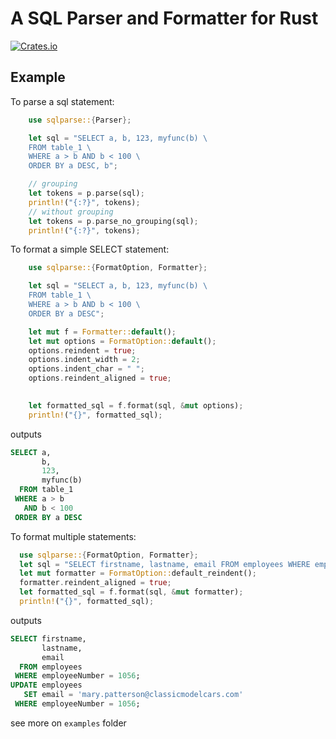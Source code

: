 # A SQL Parser and Formatter for Rust

[![Crates.io](https://img.shields.io/crates/v/sqlparse.svg)](https://crates.io/crates/sqlparse)


## Example
To parse a sql statement:

```rust
    use sqlparse::{Parser};

    let sql = "SELECT a, b, 123, myfunc(b) \
    FROM table_1 \
    WHERE a > b AND b < 100 \
    ORDER BY a DESC, b";

    // grouping
    let tokens = p.parse(sql);
    println!("{:?}", tokens);
    // without grouping
    let tokens = p.parse_no_grouping(sql);
    println!("{:?}", tokens);

```

To format a simple SELECT statement:

```rust
    use sqlparse::{FormatOption, Formatter};

    let sql = "SELECT a, b, 123, myfunc(b) \
    FROM table_1 \
    WHERE a > b AND b < 100 \
    ORDER BY a DESC";

    let mut f = Formatter::default();
    let mut options = FormatOption::default();
    options.reindent = true;
    options.indent_width = 2;
    options.indent_char = " ";
    options.reindent_aligned = true;

    
    let formatted_sql = f.format(sql, &mut options);
    println!("{}", formatted_sql);

```

outputs
```sql
SELECT a,
       b,
       123,
       myfunc(b)
  FROM table_1
 WHERE a > b
   AND b < 100
 ORDER BY a DESC
```

To format multiple statements:

```rust
  use sqlparse::{FormatOption, Formatter};
  let sql = "SELECT firstname, lastname, email FROM employees WHERE employeeNumber = 1056; UPDATE employees SET email = 'mary.patterson@classicmodelcars.com' WHERE employeeNumber = 1056;";
  let mut formatter = FormatOption::default_reindent();
  formatter.reindent_aligned = true;
  let formatted_sql = f.format(sql, &mut formatter);
  println!("{}", formatted_sql);

```

outputs
```sql
SELECT firstname,
       lastname,
       email
  FROM employees
 WHERE employeeNumber = 1056;
UPDATE employees
   SET email = 'mary.patterson@classicmodelcars.com'
 WHERE employeeNumber = 1056;
```

see more on `examples` folder